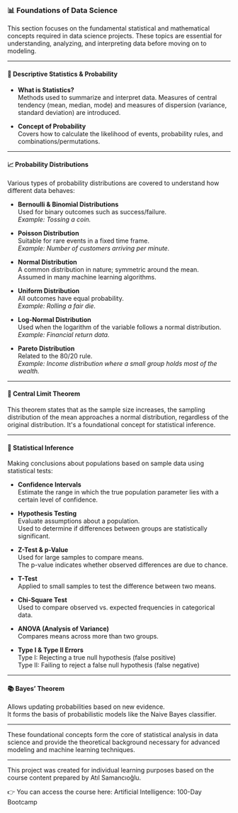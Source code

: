 ### 📊 Foundations of Data Science

This section focuses on the fundamental statistical and mathematical concepts required in data science projects. These topics are essential for understanding, analyzing, and interpreting data before moving on to modeling.

---

#### 📌 Descriptive Statistics & Probability

- **What is Statistics?**  
  Methods used to summarize and interpret data. Measures of central tendency (mean, median, mode) and measures of dispersion (variance, standard deviation) are introduced.

- **Concept of Probability**  
  Covers how to calculate the likelihood of events, probability rules, and combinations/permutations.

---

#### 📈 Probability Distributions

Various types of probability distributions are covered to understand how different data behaves:

- **Bernoulli & Binomial Distributions**  
  Used for binary outcomes such as success/failure.  
  *Example: Tossing a coin.*

- **Poisson Distribution**  
  Suitable for rare events in a fixed time frame.  
  *Example: Number of customers arriving per minute.*

- **Normal Distribution**  
  A common distribution in nature; symmetric around the mean.  
  Assumed in many machine learning algorithms.

- **Uniform Distribution**  
  All outcomes have equal probability.  
  *Example: Rolling a fair die.*

- **Log-Normal Distribution**  
  Used when the logarithm of the variable follows a normal distribution.  
  *Example: Financial return data.*

- **Pareto Distribution**  
  Related to the 80/20 rule.  
  *Example: Income distribution where a small group holds most of the wealth.*

---

#### 🧠 Central Limit Theorem

This theorem states that as the sample size increases, the sampling distribution of the mean approaches a normal distribution, regardless of the original distribution. It's a foundational concept for statistical inference.

---

#### 🧪 Statistical Inference

Making conclusions about populations based on sample data using statistical tests:

- **Confidence Intervals**  
  Estimate the range in which the true population parameter lies with a certain level of confidence.

- **Hypothesis Testing**  
  Evaluate assumptions about a population.  
  Used to determine if differences between groups are statistically significant.

- **Z-Test & p-Value**  
  Used for large samples to compare means.  
  The p-value indicates whether observed differences are due to chance.

- **T-Test**  
  Applied to small samples to test the difference between two means.

- **Chi-Square Test**  
  Used to compare observed vs. expected frequencies in categorical data.

- **ANOVA (Analysis of Variance)**  
  Compares means across more than two groups.

- **Type I & Type II Errors**  
  Type I: Rejecting a true null hypothesis (false positive)  
  Type II: Failing to reject a false null hypothesis (false negative)

---

#### 📚 Bayes’ Theorem

Allows updating probabilities based on new evidence.  
It forms the basis of probabilistic models like the Naive Bayes classifier.



---

These foundational concepts form the core of statistical analysis in data science and provide the theoretical background necessary for advanced modeling and machine learning techniques.

---

This project was created for individual learning purposes based on the course content prepared by Atıl Samancıoğlu.

👉 You can access the course here: Artificial Intelligence: 100-Day Bootcamp
